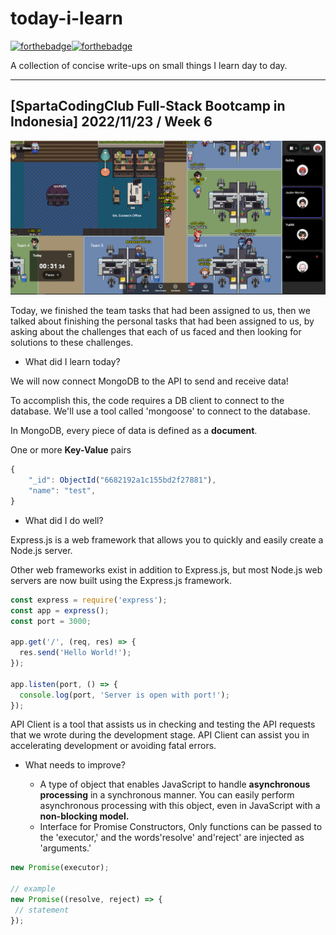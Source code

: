# today-i-learn

[![forthebadge](https://forthebadge.com/images/badges/built-with-love.svg)](https://wajahatkarim.com)[![forthebadge](https://forthebadge.com/images/badges/makes-people-smile.svg)](https://wajahatkarim.com)

A collection of concise write-ups on small things I learn day to day.

---

## [SpartaCodingClub Full-Stack Bootcamp in Indonesia] 2022/11/23 / Week 6

![image](/images/28.png)

Today, we finished the team tasks that had been assigned to us, then we talked about finishing the personal tasks that had been assigned to us, by asking about the challenges that each of us faced and then looking for solutions to these challenges.

- What did I learn today?

We will now connect MongoDB to the API to send and receive data!

To accomplish this, the code requires a DB client to connect to the database.
We'll use a tool called 'mongoose' to connect to the database.

In MongoDB, every piece of data is defined as a **document**.

One or more **Key-Value** pairs

```js
{
    "_id": ObjectId("6682192a1c155bd2f27881"),
    "name": "test",
}
```

- What did I do well?

Express.js is a web framework that allows you to quickly and easily create a Node.js server.

Other web frameworks exist in addition to Express.js, but most Node.js web servers are now built using the Express.js framework.

```js
const express = require('express');
const app = express();
const port = 3000;

app.get('/', (req, res) => {
  res.send('Hello World!');
});

app.listen(port, () => {
  console.log(port, 'Server is open with port!');
});
```

API Client is a tool that assists us in checking and testing the API requests that we wrote during the development stage. API Client can assist you in accelerating development or avoiding fatal errors.

- What needs to improve?

  - A type of object that enables JavaScript to handle **asynchronous processing** in a synchronous manner. You can easily perform asynchronous processing with this object, even in JavaScript with a **non-blocking model.**
  - Interface for Promise Constructors,  Only functions can be passed to the 'executor,' and the words'resolve' and'reject' are injected as 'arguments.'

```jsx
new Promise(executor);

// example
new Promise((resolve, reject) => {
 // statement
});
```
